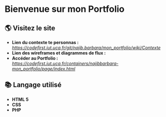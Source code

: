 # Bienvenue sur mon Portfolio

## 🌎 Visitez le site
* **Lien du contexte te personnas :**  _https://codefirst.iut.uca.fr/git/najib.barbara/mon_portfolio/wiki/Contexte_
* **Lien des wireframes et diagrammes de flux :**  
* **Accéder au Portfolio :** _https://codefirst.iut.uca.fr/containers/najibbarbara-mon_portfolio/page/index.html_ 
## 📚 Langage utilisé 
* **HTML 5** 
* **CSS**
* **PHP**




